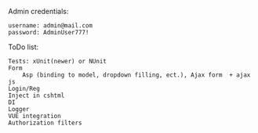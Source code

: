 Admin credentials:

	username: admin@mail.com
	password: AdminUser777!

ToDo list:

	Tests: xUnit(newer) or NUnit
	Form
		Asp (binding to model, dropdown filling, ect.), Ajax form  + ajax js
	Login/Reg
	Inject in cshtml
	DI
	Logger
	VUE integration
	Authorization filters